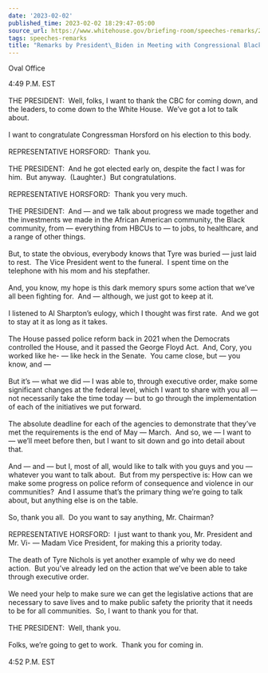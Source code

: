 ```yaml
---
date: '2023-02-02'
published_time: 2023-02-02 18:29:47-05:00
source_url: https://www.whitehouse.gov/briefing-room/speeches-remarks/2023/02/02/remarks-by-president-biden-in-meeting-with-congressional-black-caucus-members/
tags: speeches-remarks
title: "Remarks by President\_Biden in Meeting with Congressional Black Caucus\_Members"
---
```

 
Oval Office

4:49 P.M. EST  
   
THE PRESIDENT:  Well, folks, I want to thank the CBC for coming down,
and the leaders, to come down to the White House.  We’ve got a lot to
talk about.  
   
I want to congratulate Congressman Horsford on his election to this
body.  
   
REPRESENTATIVE HORSFORD:  Thank you.  
   
THE PRESIDENT:  And he got elected early on, despite the fact I was for
him.  But anyway.  (Laughter.)  But congratulations.   
   
REPRESENTATIVE HORSFORD:  Thank you very much.  
   
THE PRESIDENT:  And — and we talk about progress we made together and
the investments we made in the African American community, the Black
community, from — everything from HBCUs to — to jobs, to healthcare, and
a range of other things.  
   
But, to state the obvious, everybody knows that Tyre was buried — just
laid to rest.  The Vice President went to the funeral.  I spent time on
the telephone with his mom and his stepfather.   
   
And, you know, my hope is this dark memory spurs some action that we’ve
all been fighting for.  And — although, we just got to keep at it.   
   
I listened to Al Sharpton’s eulogy, which I thought was first rate.  And
we got to stay at it as long as it takes.   
   
The House passed police reform back in 2021 when the Democrats
controlled the House, and it passed the George Floyd Act.  And, Cory,
you worked like he- — like heck in the Senate.  You came close, but —
you know, and —  
   
But it’s — what we did — I was able to, through executive order, make
some significant changes at the federal level, which I want to share
with you all — not necessarily take the time today — but to go through
the implementation of each of the initiatives we put forward.  
   
The absolute deadline for each of the agencies to demonstrate that
they’ve met the requirements is the end of May — March.  And so, we — I
want to — we’ll meet before then, but I want to sit down and go into
detail about that.  
   
And — and — but I, most of all, would like to talk with you guys and you
— whatever you want to talk about.  But from my perspective is: How can
we make some progress on police reform of consequence and violence in
our communities?  And I assume that’s the primary thing we’re going to
talk about, but anything else is on the table.   
   
So, thank you all.  Do you want to say anything, Mr. Chairman?  
   
REPRESENTATIVE HORSFORD:  I just want to thank you, Mr. President and
Mr. Vi- — Madam Vice President, for making this a priority today.  
   
The death of Tyre Nichols is yet another example of why we do need
action.  But you’ve already led on the action that we’ve been able to
take through executive order.  
   
We need your help to make sure we can get the legislative actions that
are necessary to save lives and to make public safety the priority that
it needs to be for all communities.  So, I want to thank you for that.  
   
THE PRESIDENT:  Well, thank you.  
   
Folks, we’re going to get to work.  Thank you for coming in.  
   
4:52 P.M. EST
